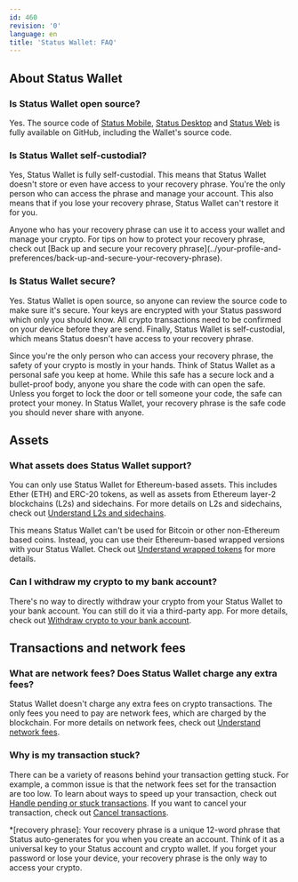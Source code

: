 ```yaml
---
id: 460
revision: '0'
language: en
title: 'Status Wallet: FAQ'
---
```


## About Status Wallet

### Is Status Wallet open source?

Yes. The source code of [Status Mobile](https://github.com/status-im/status-mobile), [Status Desktop](https://github.com/status-im/status-desktop) and [Status Web](https://github.com/status-im/status-web) is fully available on GitHub, including the Wallet's source code.

### Is Status Wallet self-custodial?

Yes, Status Wallet is fully self-custodial. This means that Status Wallet doesn't store or even have access to your recovery phrase. You're the only person who can access the phrase and manage your account. This also means that if you lose your recovery phrase, Status Wallet can't restore it for you.

<Admonition type="info">
Anyone who has your recovery phrase can use it to access your wallet and manage your crypto. For tips on how to protect your recovery phrase, check out [Back up and secure your recovery phrase](../your-profile-and-preferences/back-up-and-secure-your-recovery-phrase).
</Admonition>

### Is Status Wallet secure?

Yes. Status Wallet is open source, so anyone can review the source code to make sure it's secure. Your keys are encrypted with your Status password which only you should know. All crypto transactions need to be confirmed on your device before they are send. Finally, Status Wallet is self-custodial, which means Status doesn't have access to your recovery phrase.

Since you're the only person who can access your recovery phrase, the safety of your crypto is mostly in your hands. Think of Status Wallet as a personal safe you keep at home. While this safe has a secure lock and a bullet-proof body, anyone you share the code with can open the safe. Unless you forget to lock the door or tell someone your code, the safe can protect your money. In Status Wallet, your recovery phrase is the safe code you should never share with anyone.

## Assets

### What assets does Status Wallet support?

You can only use Status Wallet for Ethereum-based assets. This includes Ether (ETH) and ERC-20 tokens, as well as assets from Ethereum layer-2 blockchains (L2s) and sidechains. For more details on L2s and sidechains, check out [Understand L2s and sidechains](./understand-l2s-and-sidechains).

This means Status Wallet can't be used for Bitcoin or other non-Ethereum based coins. Instead, you can use their Ethereum-based wrapped versions with your Status Wallet. Check out [Understand wrapped tokens](./understand-wrapped-tokens) for more details.

### Can I withdraw my crypto to my bank account?

There's no way to directly withdraw your crypto from your Status Wallet to your bank account. You can still do it via a third-party app. For more details, check out [Withdraw crypto to your bank account](./withdraw-crypto-to-your-bank-account).

## Transactions and network fees

### What are network fees? Does Status Wallet charge any extra fees?

Status Wallet doesn't charge any extra fees on crypto transactions. The only fees you need to pay are network fees, which are charged by the blockchain. For more details on network fees, check out [Understand network fees](./understand-network-fees).

### Why is my transaction stuck?

There can be a variety of reasons behind your transaction getting stuck. For example, a common issue is that the network fees set for the transaction are too low. To learn about ways to speed up your transaction, check out [Handle pending or stuck transactions](./handle-pending-or-stuck-transactions). If you want to cancel your transaction, check out [Cancel transactions](./cancel-transactions).

\*[recovery phrase]: Your recovery phrase is a unique 12-word phrase that Status auto-generates for you when you create an account. Think of it as a universal key to your Status account and crypto wallet. If you forget your password or lose your device, your recovery phrase is the only way to access your crypto.
